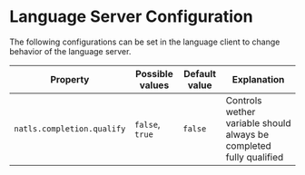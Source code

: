 # Language Server Configuration

The following configurations can be set in the language client to change behavior of the language server.

| Property                   | Possible values | Default value | Explanation                                                         |
|----------------------------|-----------------|---------------|---------------------------------------------------------------------|
| `natls.completion.qualify` | `false`, `true` | `false`       | Controls wether variable should always be completed fully qualified |
